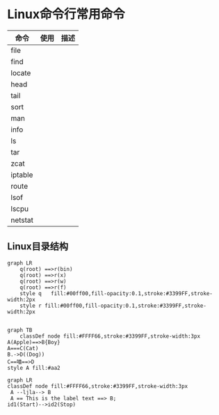 # Linux命令行常用命令

命令|使用|描述
-|-|-
file| |
find|
locate| |
head||
tail||
sort||
man||
info||
ls||
tar||
zcat||
iptable||
route||
lsof||
lscpu||
netstat||

## Linux目录结构

```mermaid
graph LR
    q(root) ==>r(bin)
    q(root) ==>r(x)
    q(root) ==>r(w)
    q(root) ==>r(f)    
    style q   fill:#00ff00,fill-opacity:0.1,stroke:#3399FF,stroke-width:2px
    style r fill:#00ff00,fill-opacity:0.1,stroke:#3399FF,stroke-width:2px

```

```mermaid
  
graph TB
    classDef node fill:#FFFF66,stroke:#3399FF,stroke-width:3px
A(Apple)==>B{Boy}
A===C(Cat)
B.->D((Dog))
C==喵==>D
style A fill:#aa2
```

```mermaid
graph LR
classDef node fill:#FFFF66,stroke:#3399FF,stroke-width:3px
 A --ljla--> B
 A == This is the label text ==> B;
id1(Start)-->id2(Stop) 
```
 